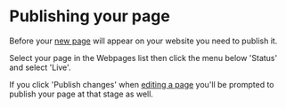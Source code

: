 # Publishing your page

Before your [new page](#adding-new-pages-and-subpages) will appear on your website you need to publish it.

Select your page in the Webpages list then click the menu below 'Status' and select 'Live'. 

If you click 'Publish changes' when [editing a page](#adding-content-in-different-sections-of-your-page) you'll be prompted to publish your page at that stage as well.